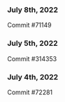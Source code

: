### July 8th, 2022

Commit #71149

### July 5th, 2022

Commit #314353


### July 4th, 2022

Commit #72281
